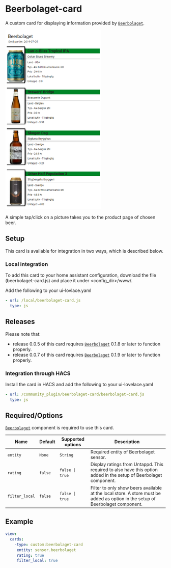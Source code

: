 # Beerbolaget-card
A custom card for displaying information provided by [`Beerbolaget`](https://github.com/Ceerbeerus/beerbolaget).

<img src="./example/layout.png" width="300" height="562"/>

A simple tap/click on a picture takes you to the product page of chosen beer.

## Setup
This card is available for integration in two ways, which is described below.

### Local integration
To add this card to your home assistant configuration, download the file (beerbolaget-card.js) and place it under <config_dir>/www/.

Add the following to your ui-lovlace.yaml
```yaml
- url: /local/beerbolaget-card.js
  type: js
```

## Releases
Please note that:

* release 0.0.5 of this card requires [`Beerbolaget`](https://github.com/Ceerbeerus/beerbolaget) 0.1.8 or later to function properly.
* release 0.0.7 of this card requires [`Beerbolaget`](https://github.com/Ceerbeerus/beerbolaget) 0.1.9 or later to function properly.


### Integration through HACS
Install the card in HACS and add the following to your ui-lovelace.yaml
```yaml
- url: /community_plugin/beerbolaget-card/beerbolaget-card.js
  type: js
```

## Required/Options
[`Beerbolaget`](https://github.com/Ceerbeerus/beerbolaget) component is required to use this card.

|Name                |Default       |Supported options                                 |Description                                                                                                                                                                                                                                                                                                                                    |
| --------------     | ------------ | ------------------------------------------------ | --------------------------------------------------------------------------------------------------------------------------------------------------------------------------------------------------------------------------------------------------------------------------------------------------------------------------------------------- |
|`entity`            |`None`        |`String`                                          |Required entity of Beerbolaget sensor.
|`rating`            |`false`       |`false \| true`                                   |Display ratings from Untappd. This required to also have this option added in the setup of Beerbolaget component.
|`filter_local`      |`false`       |`false \| true`                                   |Filter to only show beers available at the local store. A store must be added as option in the setup of Beerbolaget component.

## Example
  ```yaml
  view:
    cards:
      -type: custom:beerbolaget-card
       entity: sensor.beerbolaget
       rating: true
       filter_local: true
  ```
